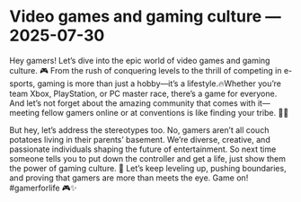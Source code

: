 # Video games and gaming culture — 2025-07-30

Hey gamers! Let’s dive into the epic world of video games and gaming culture. 🎮 From the rush of conquering levels to the thrill of competing in e-sports, gaming is more than just a hobby—it’s a lifestyle.🔥Whether you’re team Xbox, PlayStation, or PC master race, there’s a game for everyone. And let’s not forget about the amazing community that comes with it—meeting fellow gamers online or at conventions is like finding your tribe. 💪🏽 

But hey, let’s address the stereotypes too. No, gamers aren’t all couch potatoes living in their parents’ basement. We’re diverse, creative, and passionate individuals shaping the future of entertainment. So next time someone tells you to put down the controller and get a life, just show them the power of gaming culture. 🌟 Let’s keep leveling up, pushing boundaries, and proving that gamers are more than meets the eye. Game on! #gamerforlife 🎮✨